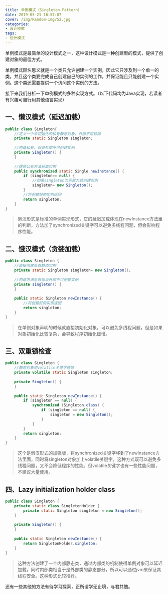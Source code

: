 ```yaml
---
title: 单例模式（Singleton Pattern）
date: 2019-05-21 16:57:07
cover: /img/Random-img/52.jpg
categories:
- 设计模式
tags:
- 设计模式
---
```


单例模式是最简单的设计模式之一，这种设计模式是一种创建型的模式，提供了创建对象的最佳方式。

单例模式顾名思义就是一个类只允许创建一个实例，因此它只涉及到一个单一的类，并且这个类要完成自己创建自己的实例的工作，并保证能且只能创建一个实例。这个类还需要提供一个访问这个实例的方法。

接下来我们分析一下单例模式的多种实现方式。（以下代码均为Java实现，若读者有兴趣可自行用其他语言实现）

## 一、懒汉模式（延迟加载）

```java
public class Singleton{
    //定义一个未初始化的私有静态对象，外部不可访问
    private static Singleton singleton;
 
    //构造私有，保证外部不可创建实例
    private Singleton() {
    }
 
    //提供公有方法获取实例
    public synchronized static Single newInstance() {
        if (singleton== null) {
		    //如果singleton为空就为其创建实例
            singleton= new Singleton();
        }
		//将创建好的实例返回
        return singleton;
    }
}
```
> 懒汉形式是标准的单例实现形式，它的延迟加载体现在newInstance方法里的判断，方法加了synchronized关键字可以避免多线程问题，但会影响程序性能。

## 二、饿汉模式（贪婪加载）

``` java
public class Singleton {
    //直接创建私有静态实例
    private static Singleton singleton= new Singleton();
 
    //构造方法私有保证外部不可创建实例
    private singleton() {
    }
 
    public static Singleton newInstance() {
	    //将创建好的实例返回
        return singleton;
    }
}
```
> 在单例对象声明的时候就直接初始化对象，可以避免多线程问题，但是如果对象初始化比较复杂，会导致程序初始化缓慢。

## 三、双重锁检查

``` java
public class Singleton {
    //静态对象用volatile关键字修饰
    private volatile static Singleton singleton;
 
    private Singleton() {
    }
 
    public static Singleton newInstance() {
        if (singleton == null) {
            synchronized (Singleton.class) {
                if (singleton == null) {
                    singleton = new Singleton();
                }
            }
        }
        return singleton;
    }
}
```

> 这个是懒汉形式的加强版，将synchronized关键字移到了newInstance方法里面，同时将singleton对象加上volatile关键字，这种方式既可以避免多线程问题，又不会降低程序的性能。但volatile关键字也有一些性能问题，不建议大量使用。

## 四、Lazy initialization holder class

``` java
public class Singleton {
    private static class SingletonHolder {
        private static Singleton singleton = new Singleton();
    }
 
    private Singleton() {
    }
 
    public static Singleton newInstance() {
        return SingletonHolder.singleton;
    }
}
```

> 这种方法创建了一个内部静态类，通过内部类的机制使得单例对象可以延迟加载，同时内部类相当于是外部类的静态部分，所以可以通过jvm来保证其线程安全。这种形式比较推荐。


还有一些其他的方法有待学习探索，正所谓学无止境，与君共勉。


